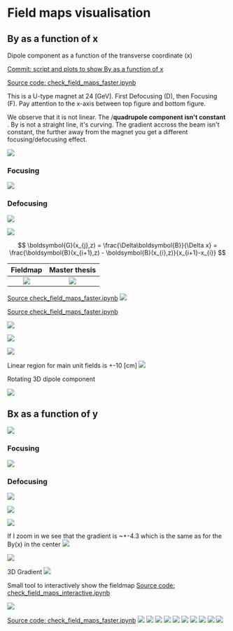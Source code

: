 # Field maps visualisation

## By as a function of x
Dipole component as a function of the transverse coordinate (x)

[Commit: script and plots to show By as a function of x](https://gitlab.cern.ch/eljohnso/acc-models-tls-eliott-fork/-/commit/953724ca613f11c376864979f7f4d8839e98fa3f)

[Source code: check_field_maps_faster.ipynb](https://gitlab.cern.ch/eljohnso/acc-models-tls-eliott-fork/-/blob/953724ca613f11c376864979f7f4d8839e98fa3f/ps_injection/kick_response_injection_tracking/check_field_maps_faster.ipynb)

This is a U-type magnet at 24 [GeV]. First Defocusing (D), then Focusing (F).
Pay attention to the x-axis between top figure and bottom figure.

We observe that it is not linear. The 
/**quadrupole component isn't constant**
. By is not a straight line, it's curving. The gradient accross the beam isn't constant, the further away from the magnet you get a different focusing/defocusing effect.

![](https://codimd.web.cern.ch/uploads/upload_f75a5c824c0cca94c2550a4c3727ff87.gif)

### Focusing
![](https://codimd.web.cern.ch/uploads/upload_8f00122df745b0f56efa0e12bff35a24.png)
### Defocusing
![](https://codimd.web.cern.ch/uploads/upload_d2fa4d68553ca46b74de779681ba39f6.png)

![](https://codimd.web.cern.ch/uploads/upload_bd985c65094c9cefcab6bc1eb4a265f7.png)

$$ \boldsymbol{G}(x_{j},z) = \frac{\Delta\boldsymbol{B}}{\Delta x} = \frac{\boldsymbol{B}(x_{i+1},z) - \boldsymbol{B}(x_{i},z)}{x_{i+1}-x_{i}} $$

Fieldmap            |  Master thesis
:-------------------------:|:-------------------------:
![](https://codimd.web.cern.ch/uploads/upload_7c14fb0d3a048f47a36916302917eb2d.png) | ![](https://codimd.web.cern.ch/uploads/upload_9ad77e9291afd6b5c79decc91f613400.png)

[Source check_field_maps_faster.ipynb](https://gitlab.cern.ch/eljohnso/acc-models-tls-eliott-fork/-/blob/0715d511bcd1a957f56eecc2450e86ee58437c12/ps_injection/kick_response_injection_tracking/check_field_maps_faster.ipynb)
![](https://codimd.web.cern.ch/uploads/upload_c0a2254a2fab94d37cafd43169aad7ed.png)


[Source check_field_maps_faster.ipynb](https://gitlab.cern.ch/eljohnso/acc-models-tls-eliott-fork/-/blob/ef4150c259f8fe5d9c19d5073e40b6040a40ea0a/ps_injection/kick_response_injection_tracking/check_field_maps_faster.ipynb)


![](https://codimd.web.cern.ch/uploads/upload_ed7a2a841aa6d9f339cce9323bd7e81d.png)

![](https://codimd.web.cern.ch/uploads/upload_ef4641ae58e761fc73db4e97859206f1.png)

![](https://codimd.web.cern.ch/uploads/upload_5190a7439b907ed35571ea24db5d64ba.png)


Linear region for main unit fields is +-10 [cm]
![](https://codimd.web.cern.ch/uploads/upload_aff47c363bb3a007a537fbcd350c3b8f.png)

Rotating 3D dipole component

![](https://codimd.web.cern.ch/uploads/upload_550cb701c37f258596b4df2ca1fc6e17.gif)

## Bx as a function of y

![](https://codimd.web.cern.ch/uploads/upload_b34a715ec77f6535c0c1209c6cdcf102.gif)

### Focusing
![](https://codimd.web.cern.ch/uploads/upload_3bfcfdd4b3f81d69440805c3376b0016.png)

### Defocusing
![](https://codimd.web.cern.ch/uploads/upload_a83e32a3d600f96d0124630522842fac.png)

![](https://codimd.web.cern.ch/uploads/upload_14927a0b93de77d47e9249f6fec84313.png)

![](https://codimd.web.cern.ch/uploads/upload_d4cbc9bd0c7431ffa8fe930450a71baf.png)


If I zoom in we see that the gradient is ~+-4.3 which is the same as for the By(x) in the center
![](https://codimd.web.cern.ch/uploads/upload_b04c20688bb78ee399d633a9545afae3.png)



![](https://codimd.web.cern.ch/uploads/upload_43a3048fc2af7f3ffcad887b4408dea0.gif)

3D Gradient
![](https://codimd.web.cern.ch/uploads/upload_ec03c32430e3b4a842346a6e4d6c26ae.png)


Small tool to interactively show the fieldmap
[Source code: check_field_maps_interactive.ipynb](https://gitlab.cern.ch/eljohnso/acc-models-tls-eliott-fork/-/blob/7b26865fd85dcaec5a853588627dd9b80414ade5/ps_injection/kick_response_injection_tracking/check_field_maps_interactive.ipynb)

![](https://codimd.web.cern.ch/uploads/upload_8bdf71c980251838bf075c43ba2c6b62.gif)


[Source code: check_field_maps_faster.ipynb](https://gitlab.cern.ch/eljohnso/acc-models-tls-eliott-fork/-/blob/953724ca613f11c376864979f7f4d8839e98fa3f/ps_injection/kick_response_injection_tracking/check_field_maps_faster.ipynb)
![](https://codimd.web.cern.ch/uploads/upload_d87fe1990bce0e2f66f5a9ee3ef5e99f.png)
![](https://codimd.web.cern.ch/uploads/upload_ac2685a3d345f13fa9fc4be236541d54.png)
![](https://codimd.web.cern.ch/uploads/upload_26b3dfcfd44038bb64cdbb4ef3234a0d.png)
![](https://codimd.web.cern.ch/uploads/upload_28e99bc7f9547882a675aa20aec1eee9.png)
![](https://codimd.web.cern.ch/uploads/upload_5ba1ac238ec46c9f7f45ac73cafd04c4.png)
![](https://codimd.web.cern.ch/uploads/upload_9009f2564eb8b32a445f8abf0f45581f.png)
![](https://codimd.web.cern.ch/uploads/upload_9c8794e570241fa884e20f469804b1e2.png)
![](https://codimd.web.cern.ch/uploads/upload_52e16dbced753212b4e942046a65836b.png)
![](https://codimd.web.cern.ch/uploads/upload_2a08c09e2514a52103723897b4b5e32c.png)
![](https://codimd.web.cern.ch/uploads/upload_84ba8b93c3e91090d29a9517f04e1b30.png)
